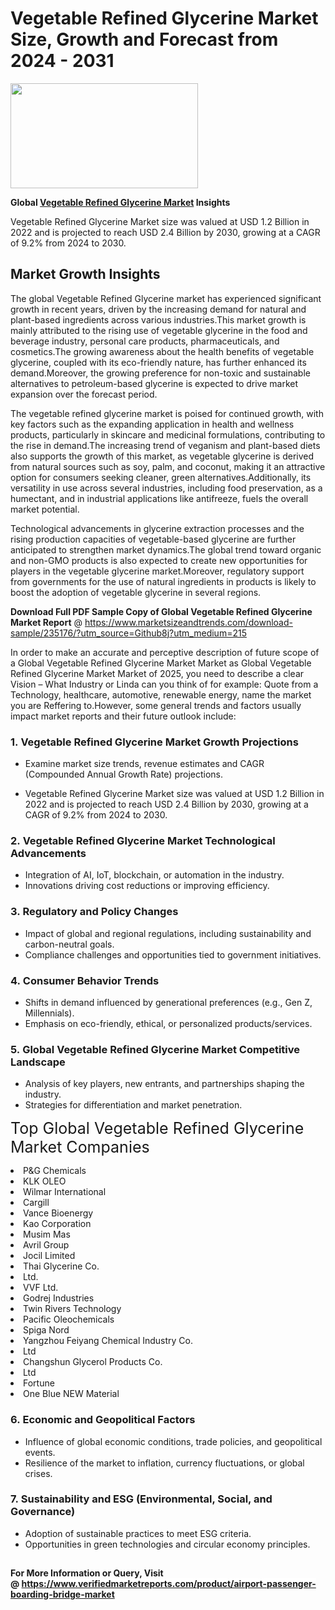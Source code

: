 <H1>Vegetable Refined Glycerine Market Size, Growth and Forecast from 2024 - 2031</H1><img class="aligncenter size-medium wp-image-584254" src="https://thirdeyenews.in/wp-content/uploads/2024/09/Global-Market-Research-300x168.jpeg" alt="" width="300" height="168" /><p><strong>Global&nbsp;<a href="https://www.marketsizeandtrends.com/download-sample/235176/?utm_source=Github8j?utm_medium=215">Vegetable Refined Glycerine Market</a> Insights</strong></p><p>Vegetable Refined Glycerine Market size was valued at USD 1.2 Billion in 2022 and is projected to reach USD 2.4 Billion by 2030, growing at a CAGR of 9.2% from 2024 to 2030.</p><p><h2>Market Growth Insights</h2> <p>The global Vegetable Refined Glycerine market has experienced significant growth in recent years, driven by the increasing demand for natural and plant-based ingredients across various industries.This market growth is mainly attributed to the rising use of vegetable glycerine in the food and beverage industry, personal care products, pharmaceuticals, and cosmetics.The growing awareness about the health benefits of vegetable glycerine, coupled with its eco-friendly nature, has further enhanced its demand.Moreover, the growing preference for non-toxic and sustainable alternatives to petroleum-based glycerine is expected to drive market expansion over the forecast period.</p> <p>The vegetable refined glycerine market is poised for continued growth, with key factors such as the expanding application in health and wellness products, particularly in skincare and medicinal formulations, contributing to the rise in demand.The increasing trend of veganism and plant-based diets also supports the growth of this market, as vegetable glycerine is derived from natural sources such as soy, palm, and coconut, making it an attractive option for consumers seeking cleaner, green alternatives.Additionally, its versatility in use across several industries, including food preservation, as a humectant, and in industrial applications like antifreeze, fuels the overall market potential.</p> <p>Technological advancements in glycerine extraction processes and the rising production capacities of vegetable-based glycerine are further anticipated to strengthen market dynamics.The global trend toward organic and non-GMO products is also expected to create new opportunities for players in the vegetable glycerine market.Moreover, regulatory support from governments for the use of natural ingredients in products is likely to boost the adoption of vegetable glycerine in several regions.</p> <p><span class=""><strong>Download Full PDF Sample Copy of Global Vegetable Refined Glycerine Market Report</strong> @ <a href="https://www.marketsizeandtrends.com/download-sample/235176/?utm_source=Github8j?utm_medium=215" target="_blank">https://www.marketsizeandtrends.com/download-sample/235176/?utm_source=Github8j?utm_medium=215</a></span></p><p>In order to make an accurate and perceptive description of future scope of a Global&nbsp;Vegetable Refined Glycerine Market Market as Global&nbsp;Vegetable Refined Glycerine Market Market of 2025, you need to describe a clear Vision &ndash; What Industry or Linda can you think of for example: Quote from a Technology, healthcare, automotive, renewable energy, name the market you are Reffering to.However, some general trends and factors usually impact market reports and their future outlook include:</p><h3>1.&nbsp;<strong>Vegetable Refined Glycerine Market Growth Projections</strong></h3><ul><li>Examine market size trends, revenue estimates and CAGR (Compounded Annual Growth Rate) projections.</li><li><p>Vegetable Refined Glycerine Market size was valued at USD 1.2 Billion in 2022 and is projected to reach USD 2.4 Billion by 2030, growing at a CAGR of 9.2% from 2024 to 2030.</p></li></ul><h3>2.&nbsp;<strong>Vegetable Refined Glycerine Market Technological Advancements</strong></h3><ul><li>Integration of AI, IoT, blockchain, or automation in the industry.</li><li>Innovations driving cost reductions or improving efficiency.</li></ul><h3>3.&nbsp;<strong>Regulatory and Policy Changes</strong></h3><ul><li>Impact of global and regional regulations, including sustainability and carbon-neutral goals.</li><li>Compliance challenges and opportunities tied to government initiatives.</li></ul><h3>4.&nbsp;<strong>Consumer Behavior Trends</strong></h3><ul><li>Shifts in demand influenced by generational preferences (e.g., Gen Z, Millennials).</li><li>Emphasis on eco-friendly, ethical, or personalized products/services.</li></ul><h3>5.&nbsp;<strong>Global Vegetable Refined Glycerine Market Competitive Landscape</strong></h3><ul><li>Analysis of key players, new entrants, and partnerships shaping the industry.</li><li>Strategies for differentiation and market penetration.</li></ul><p data-pm-slice="1 1 []"><span style="color: inherit; font-family: inherit; font-size: 25px;">Top Global Vegetable Refined Glycerine Market Companies</span></p><div class="" data-test-id=""><p><li>P&G Chemicals</li><li> KLK OLEO</li><li> Wilmar International</li><li> Cargill</li><li> Vance Bioenergy</li><li> Kao Corporation</li><li> Musim Mas</li><li> Avril Group</li><li> Jocil Limited</li><li> Thai Glycerine Co.</li><li> Ltd.</li><li> VVF Ltd.</li><li> Godrej Industries</li><li> Twin Rivers Technology</li><li> Pacific Oleochemicals</li><li> Spiga Nord</li><li> Yangzhou Feiyang Chemical Industry Co.</li><li> Ltd</li><li> Changshun Glycerol Products Co.</li><li> Ltd</li><li> Fortune</li><li> One Blue NEW Material</li></p></div><h3>6.&nbsp;<strong>Economic and Geopolitical Factors</strong></h3><ul><li>Influence of global economic conditions, trade policies, and geopolitical events.</li><li>Resilience of the market to inflation, currency fluctuations, or global crises.</li></ul><h3>7.&nbsp;<strong>Sustainability and ESG (Environmental, Social, and Governance)</strong></h3><ul><li>Adoption of sustainable practices to meet ESG criteria.</li><li>Opportunities in green technologies and circular economy principles.</li></ul><h2><strong style="font-size: 14px;">For More Information or Query, Visit @&nbsp;</strong><a style="background-color: #ffffff; font-size: 14px;" href="https://www.marketsizeandtrends.com/report/vegetable-refined-glycerine-market/" target="_blank">https://www.verifiedmarketreports.com/product/airport-passenger-boarding-bridge-market</a></h2>